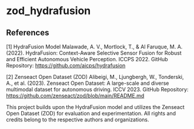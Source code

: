 # zod_hydrafusion
## References
[1] HydraFusion Model Malawade, A. V., Mortlock, T., & Al Faruque, M. A. (2022). HydraFusion: Context-Aware Selective Sensor Fusion for Robust and Efficient Autonomous Vehicle Perception. ICCPS 2022. GitHub Repository: https://github.com/aicps/hydrafusion


[2] Zenseact Open Dataset (ZOD) Alibeigi, M., Ljungbergh, W., Tonderski, A., et al. (2023). Zenseact Open Dataset: A large-scale and diverse multimodal dataset for autonomous driving. ICCV 2023. GitHub Repository: https://github.com/zenseact/zod/blob/main/README.md



This project builds upon the HydraFusion model and utilizes the Zenseact Open Dataset (ZOD) for evaluation and experimentation. All rights and credits belong to the respective authors and organizations.
